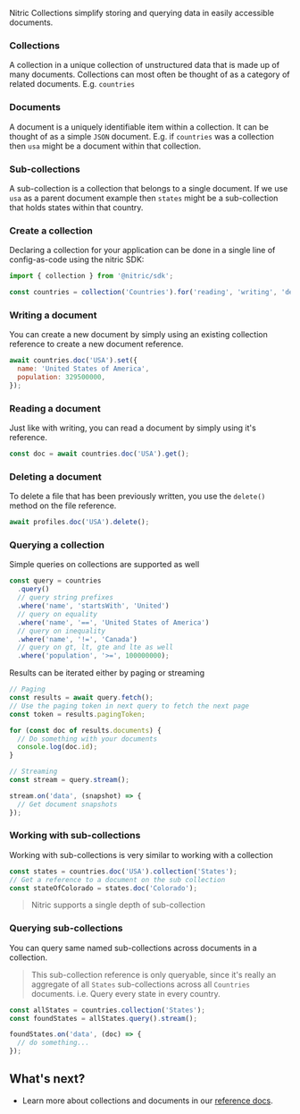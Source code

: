 Nitric Collections simplify storing and querying data in easily accessible documents.

### Collections

A collection in a unique collection of unstructured data that is made up of many documents. Collections can most often be thought of as a category of related documents. E.g. `countries`

### Documents

A document is a uniquely identifiable item within a collection. It can be thought of as a simple `JSON` document. E.g. if `countries` was a collection then `usa` might be a document within that collection.

### Sub-collections

A sub-collection is a collection that belongs to a single document. If we use `usa` as a parent document example then `states` might be a sub-collection that holds states within that country.

### Create a collection

Declaring a collection for your application can be done in a single line of config-as-code using the nitric SDK:

```javascript
import { collection } from '@nitric/sdk';

const countries = collection('Countries').for('reading', 'writing', 'deleting');
```

### Writing a document

You can create a new document by simply using an existing collection reference to create a new document reference.

```javascript
await countries.doc('USA').set({
  name: 'United States of America',
  population: 329500000,
});
```

### Reading a document

Just like with writing, you can read a document by simply using it's reference.

```javascript
const doc = await countries.doc('USA').get();
```

### Deleting a document

To delete a file that has been previously written, you use the `delete()` method on the file reference.

```javascript
await profiles.doc('USA').delete();
```

### Querying a collection

Simple queries on collections are supported as well

```javascript
const query = countries
  .query()
  // query string prefixes
  .where('name', 'startsWith', 'United')
  // query on equality
  .where('name', '==', 'United States of America')
  // query on inequality
  .where('name', '!=', 'Canada')
  // query on gt, lt, gte and lte as well
  .where('population', '>=', 100000000);
```

Results can be iterated either by paging or streaming

```javascript
// Paging
const results = await query.fetch();
// Use the paging token in next query to fetch the next page
const token = results.pagingToken;

for (const doc of results.documents) {
  // Do something with your documents
  console.log(doc.id);
}

// Streaming
const stream = query.stream();

stream.on('data', (snapshot) => {
  // Get document snapshots
});
```

### Working with sub-collections

Working with sub-collections is very similar to working with a collection

```javascript
const states = countries.doc('USA').collection('States');
// Get a reference to a document on the sub collection
const stateOfColorado = states.doc('Colorado');
```

> Nitric supports a single depth of sub-collection

### Querying sub-collections

You can query same named sub-collections across documents in a collection.

> This sub-collection reference is only queryable, since it's really an aggregate of all `States` sub-collections across all `Countries` documents. i.e. Query every state in every country.

```javascript
const allStates = countries.collection('States');
const foundStates = allStates.query().stream();

foundStates.on('data', (doc) => {
  // do something...
});
```

## What's next?

<!-- TODO: ================= update link below with reference page ================= -->

- Learn more about collections and documents in our [reference docs](/docs/reference/collection/collection).
